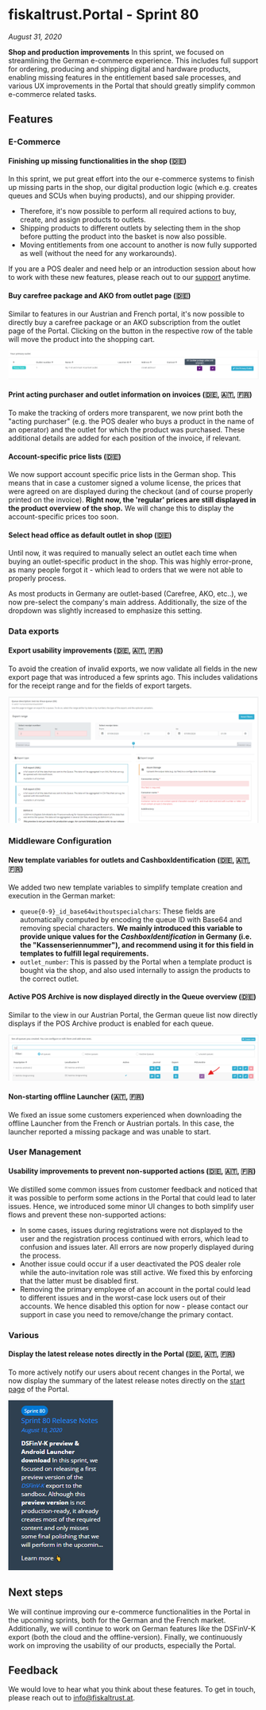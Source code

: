 # fiskaltrust.Portal - Sprint 80
_August 31, 2020_

**Shop and production improvements**
In this sprint, we focused on streamlining the German e-commerce experience. This includes full support for ordering, producing and shipping digital and hardware products, enabling missing features in the entitlement based sale processes, and various UX improvements in the Portal that should greatly simplify common e-commerce related tasks.

## Features

### E-Commerce
 
#### Finishing up missing functionalities in the shop (:de:)
In this sprint, we put great effort into the our e-commerce systems to finish up missing parts in the shop, our digital production logic (which e.g. creates queues and SCUs when buying products), and our shipping provider. 

- Therefore, it's now possible to perform all required actions to buy, create, and assign products to outlets. 
- Shipping products to different outlets by selecting them in the shop before putting the product into the basket is now also possible.
- Moving entitlements from one account to another is now fully supported as well (without the need for any workarounds).

If you are a POS dealer and need help or an introduction session about how to work with these new features, please reach out to our [support](mailto:support@fiskaltrust.de) anytime.

#### Buy carefree package and AKO from outlet page (:de:)
Similar to features in our Austrian and French portal, it's now possible to directly buy a carefree package or an AKO subscription from the outlet page of the Portal.
Clicking on the button in the respective row of the table will move the product into the shopping cart.

![carefree-outlet](images/sprint-81/carefree-outlet.png)

#### Print acting purchaser and outlet information on invoices (:de:, :austria:, :fr:)
To make the tracking of orders more transparent, we now print both the "acting purchaser" (e.g. the POS dealer who buys a product in the name of an operator) and the outlet for which the product was purchased. These additional details are added for each position of the invoice, if relevant.

#### Account-specific price lists (:de:)
We now support account specific price lists in the German shop. This means that in case a customer signed a volume license, the prices that were agreed on are displayed during the checkout (and of course properly printed on the invoice). **Right now, the 'regular' prices are still displayed in the product overview of the shop.** We will change this to display the account-specific prices too soon.

#### Select head office as default outlet in shop (:de:)
Until now, it was required to manually select an outlet each time when buying an outlet-specific product in the shop. This was highly error-prone, as many people forgot it - which lead to orders that we were not able to properly process.

As most products in Germany are outlet-based (Carefree, AKO, etc..), we now pre-select the company's main address. Additionally, the size of the dropdown was slightly increased to emphasize this setting.

### Data exports

#### Export usability improvements (:de:, :austria:, :fr:)
To avoid the creation of invalid exports, we now validate all fields in the new export page that was introduced a few sprints ago. This includes validations for the receipt range and for the fields of export targets.

![export-validation](images/sprint-81/export-validation.png)

### Middleware Configuration

#### New template variables for outlets and CashboxIdentification (:de:, :austria:, :fr:)
We added two new template variables to simplify template creation and execution in the German market:
- `queue{0-9}_id_base64withoutspecialchars`: These fields are automatically computed by encoding the queue ID with Base64 and removing special characters. **We mainly introduced this variable to provide unique values for the _CashboxIdentification_ in Germany (i.e. the "Kassenseriennummer"), and recommend using it for this field in templates to fulfill legal requirements.**
- `outlet_number`: This is passed by the Portal when a template product is bought via the shop, and also used internally to assign the products to the correct outlet.

#### Active POS Archive is now displayed directly in the Queue overview (:de:)
Similar to the view in our Austrian Portal, the German queue list now directly displays if the POS Archive product is enabled for each queue. 

![pos-archive-queue](images/sprint-81/pos-archive-queue.png)

#### Non-starting offline Launcher (:austria:, :fr:)
We fixed an issue some customers experienced when downloading the offline Launcher from the French or Austrian portals. In this case, the launcher reported a missing package and was unable to start.

### User Management

#### Usability improvements to prevent non-supported actions (:de:, :austria:, :fr:)
We distilled some common issues from customer feedback and noticed that it was possible to perform some actions in the Portal that could lead to later issues. Hence, we introduced some minor UI changes to both simplify user flows and prevent these non-supported actions:
- In some cases, issues during registrations were not displayed to the user and the registration process continued with errors, which lead to confusion and issues later. All errors are now properly displayed during the process.
- Another issue could occur if a user deactivated the POS dealer role while the auto-invitation role was still active. We fixed this by enforcing that the latter must be disabled first.
- Removing the primary employee of an account in the portal could lead to different issues and in the worst-case lock users out of their accounts. We hence disabled this option for now - please contact our support in case you need to remove/change the primary contact.

### Various

#### Display the latest release notes directly in the Portal (:de:, :austria:, :fr:)
To more actively notify our users about recent changes in the Portal, we now display the summary of the latest release notes directly on the [start page](https://portal.fiskaltrust.de/Home/Dashboard) of the Portal. 

![release-notes-in-portal](images/sprint-81/release-notes-in-portal.png)

## Next steps
We will continue improving our e-commerce functionalities in the Portal in the upcoming sprints, both for the German and the French market. Additionally, we will continue to work on German features like the DSFinV-K export (both the cloud and the offline-version). Finally, we continuously work on improving the usability of our products, especially the Portal.

## Feedback
We would love to hear what you think about these features. To get in touch, please reach out to [info@fiskaltrust.at](mailto:info@fiskaltrust.at).
